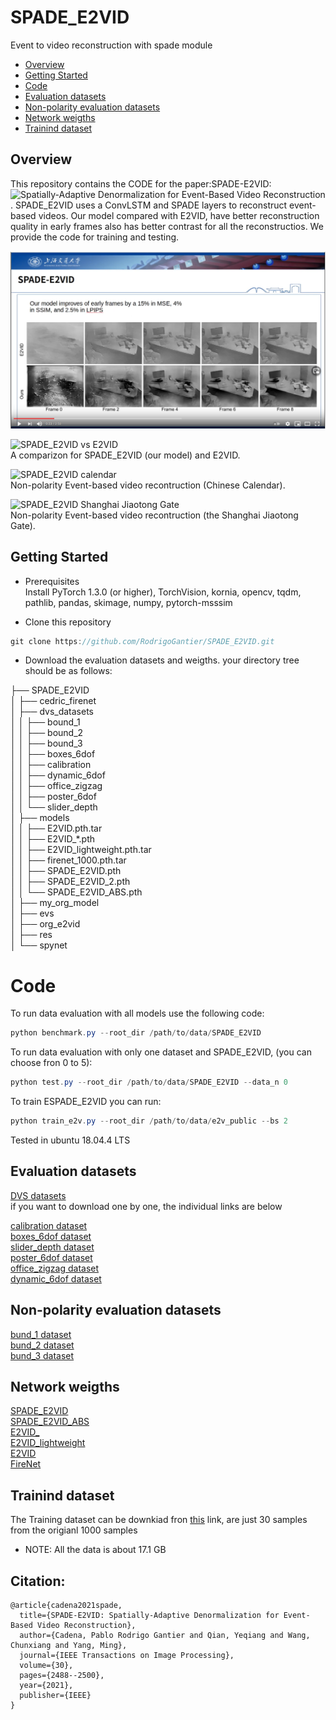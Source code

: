 SPADE_E2VID
=============================


Event to video reconstruction with spade module

- [Overview](##overview)
- [Getting Started](##getting-started)
- [Code](##code)
- [Evaluation datasets](##evaluation-datasets)
- [Non-polarity evaluation datasets](##non-polarity-evaluation-datasets)
- [Network weigths](##network-weigths)
- [Trainind dataset](##trainind-dataset)


## Overview

This repository contains the CODE for the paper:SPADE-E2VID: ![Spatially-Adaptive Denormalization for Event-Based Video Reconstruction](https://www.researchgate.net/publication/348821777_SPADE-E2VID_Spatially-Adaptive_Denormalization_for_Event-based_Video_Reconstruction)<br>. 
SPADE_E2VID uses a ConvLSTM and SPADE layers to reconstruct event-based videos. Our model compared with E2VID, have better reconstruction quality in early frames also has better contrast for all the reconstructios. We provide the code for training and testing.

[![Video](https://github.com/RodrigoGantier/SPADE_E2VID/blob/master/res/spade-e2vid.png)](https://www.youtube.com/watch?v=Dk1L0LeF7jQ)<br>

![SPADE_E2VID vs E2VID](https://github.com/RodrigoGantier/SPADE_E2VID/blob/master/res/compare.gif)<br>
A comparizon for SPADE_E2VID (our model) and E2VID.<br>

![SPADE_E2VID calendar](https://github.com/RodrigoGantier/SPADE_E2VID/blob/master/res/calendar.gif)<br>
Non-polarity Event-based video recontruction (Chinese Calendar).<br>

![SPADE_E2VID Shanghai Jiaotong Gate](https://github.com/RodrigoGantier/SPADE_E2VID/blob/master/res/jiaodamen.gif)<br>
Non-polarity Event-based video recontruction (the Shanghai Jiaotong Gate).<br>

## Getting Started
* Prerequisites<br>
Install PyTorch 1.3.0 (or higher), TorchVision, kornia, opencv, tqdm, pathlib, pandas, skimage, numpy, pytorch-msssim<br>


* Clone this repository <br>
```java
git clone https://github.com/RodrigoGantier/SPADE_E2VID.git

```
* Download the evaluation datasets and weigths. your directory tree should be as follows:<br>


├── SPADE_E2VID<br>
│   ├── cedric_firenet<br>
│   ├── dvs_datasets<br>
│   │   ├── bound_1<br>
│   │   ├── bound_2<br>
│   │   ├── bound_3<br>
│   │   ├── boxes_6dof<br>
│   │   ├── calibration<br>
│   │   ├── dynamic_6dof<br>
│   │   ├── office_zigzag<br>
│   │   ├── poster_6dof<br>
│   │   └── slider_depth<br>
│   ├── models<br>
│   │   ├── E2VID.pth.tar<br>
│   │   ├── E2VID_*.pth<br>
│   │   ├── E2VID_lightweight.pth.tar<br>
│   │   ├── firenet_1000.pth.tar<br>
│   │   ├── SPADE_E2VID.pth<br>
│   │   ├── SPADE_E2VID_2.pth<br>
│   │   └── SPADE_E2VID_ABS.pth<br>
│   ├── my_org_model<br>
│   ├── evs<br>
│   ├── org_e2vid<br>
│   ├── res<br>
│   └── spynet<br>

# Code
To run data evaluation with all models use the following code:
```java
python benchmark.py --root_dir /path/to/data/SPADE_E2VID

```
To run data evaluation with only one dataset and SPADE_E2VID, (you can choose fron 0 to 5):
```java
python test.py --root_dir /path/to/data/SPADE_E2VID --data_n 0

```
To train ESPADE_E2VID you can run:
```java
python train_e2v.py --root_dir /path/to/data/e2v_public --bs 2

```
Tested in ubuntu 18.04.4 LTS 

## Evaluation datasets


[DVS datasets](https://drive.google.com/file/d/1JH4QuJsrb2s67PYzueXRPQiCqJomnNuB/view?usp=sharing)<br>
if you want to download one by one, the individual links are below<br>

[calibration dataset](https://drive.google.com/drive/folders/1ctfatJRZlEMx0xdthKzhpjRU0PYu6QyS?usp=sharing)<br>
[boxes_6dof dataset](https://drive.google.com/drive/folders/1U6_6q1Rwn2S0_7OK_6m2o2XHexmdKsoR?usp=sharing)<br>
[slider_depth dataset](https://drive.google.com/drive/folders/1T6y21Wh1csOoRUhKDPHCkloMST2IkVrt?usp=sharing)<br>
[poster_6dof dataset](https://drive.google.com/drive/folders/1KQXR2KMjjeJZdHq2lMJ3P7TBG6kETHsV?usp=sharing)<br>
[office_zigzag dataset](https://drive.google.com/drive/folders/1Q00eskBZSy--Q-DkHX7xzboBe_KKTxle?usp=sharing)<br>
[dynamic_6dof dataset](https://drive.google.com/drive/folders/1bMHNB8AtAqgeGc8AXCukAiXP8MyvSWT-?usp=sharing)<br>


## Non-polarity evaluation datasets


[bund_1 dataset](https://drive.google.com/drive/folders/1KSGpOunVv47hU6nG9gOsEqxd6nfV7o9Q?usp=sharing)<br>
[bund_2 dataset](https://drive.google.com/drive/folders/1db4drgonbS-T6CSVxj4b8WeIGybGR30F?usp=sharing)<br>
[bund_3 dataset](https://drive.google.com/drive/folders/17OQUgnd2EUwugTMjLf2DSWUOfgSI11ea?usp=sharing)<br>


## Network weigths
[SPADE_E2VID](https://drive.google.com/file/d/1mOdIIJgZm2HiDk-dl40abrHEWeAtDXD0/view?usp=sharing)<br>
[SPADE_E2VID_ABS](https://drive.google.com/file/d/1dK6VEOTEeQ6_g4-cFUA0R80Lr84ktTXe/view?usp=sharing)<br>
[E2VID_](https://drive.google.com/file/d/1xrV8CFt45EBYT3aZihX7SJCOjAbjbd8h/view?usp=sharing)<br>
[E2VID_lightweight](https://drive.google.com/file/d/1MQXdVMHY0fb7c9QrP0eWPBS_uJQrayyZ/view?usp=sharing)<br>
[E2VID](https://drive.google.com/file/d/1q0rnm8OUIHk-II39qpxhp0tqBfIOK-7M/view?usp=sharing)<br>
[FireNet](https://drive.google.com/file/d/1Uqj8z8pDnq78JzoXdw-6radw3RPAyUPb/view?usp=sharing)<br>

## Trainind dataset


The Training dataset can be downkiad fron [this](https://drive.google.com/file/d/1usC0fsnRohMCMJSngMpLPb70w5_nYAeE/view?usp=sharing) link, are just 30 samples from the origianl 1000 samples

* NOTE: All the data is about 17.1 GB

## Citation:

```
@article{cadena2021spade,
  title={SPADE-E2VID: Spatially-Adaptive Denormalization for Event-Based Video Reconstruction},
  author={Cadena, Pablo Rodrigo Gantier and Qian, Yeqiang and Wang, Chunxiang and Yang, Ming},
  journal={IEEE Transactions on Image Processing},
  volume={30},
  pages={2488--2500},
  year={2021},
  publisher={IEEE}
}
```
